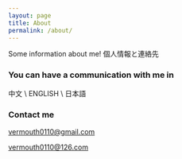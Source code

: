 ```yaml
---
layout: page
title: About
permalink: /about/
---
```


Some information about me!
個人情報と連絡先

### You can have a communication with me in

中文 \ ENGLISH \ 日本語

### Contact me

[vermouth0110@gmail.com](mailto:vermouth0110@gmail.com)

[vermouth0110@126.com](mailto:vermouth0110@126.com)
